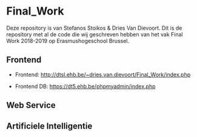 # Final_Work

Deze repository is van Stefanos Stoikos & Dries Van Dievoort.
Dit is de repository met al de code die wij geschreven hebben van het vak Final Work 2018-2019 op Erasmushogeschool Brussel.

## Frontend

* Frontend: http://dtsl.ehb.be/~dries.van.dievoort/Final_Work/index.php

* Frontend DB: https://dt5.ehb.be/phpmyadmin/index.php

## Web Service


## Artificiele Intelligentie



